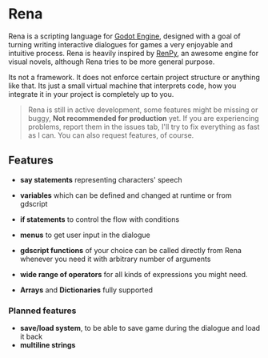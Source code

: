 # Rena

Rena is a scripting language for [Godot Engine](https://godotengine.org), designed with a goal of turning writing interactive dialogues for games a very enjoyable and intuitive process. Rena is heavily inspired by [RenPy](https://www.renpy.org), an awesome engine for visual novels, although Rena tries to be more general purpose. 

Its not a framework. It does not enforce certain project structure or anything like that. Its just a small virtual machine that interprets code, how you integrate it in your project is completely up to you. 


> Rena is still in active development, some features might be missing or buggy, **Not recommended for production** yet. If you are experiencing problems, report them in the issues tab, I'll try to fix everything as fast as I can. You can also request features, of course.



## Features

- **say statements** representing characters' speech

- **variables** which can be defined and changed at runtime or from gdscript

- **if statements** to control the flow with conditions

- **menus** to get user input in the dialogue

- **gdscript functions** of your choice can be called directly from Rena whenever you need it with arbitrary number of arguments

- **wide range of operators** for all kinds of  expressions you might need.

- **Arrays** and **Dictionaries** fully supported

  

### Planned features

- **save/load system**, to be able to save game during the dialogue and load it back
- **multiline strings**

  

